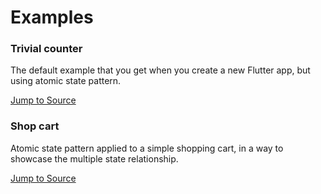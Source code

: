 # Examples

### Trivial counter

The default example that you get when you create a new Flutter app, but using atomic state pattern.

[Jump to Source](https://github.com/Flutterando/asp/tree/main/example/trivial_counter)

### Shop cart

Atomic state pattern applied to a simple shopping cart, in a way to showcase the multiple state relationship.

[Jump to Source](https://github.com/Flutterando/asp/tree/main/example/shop_cart)
